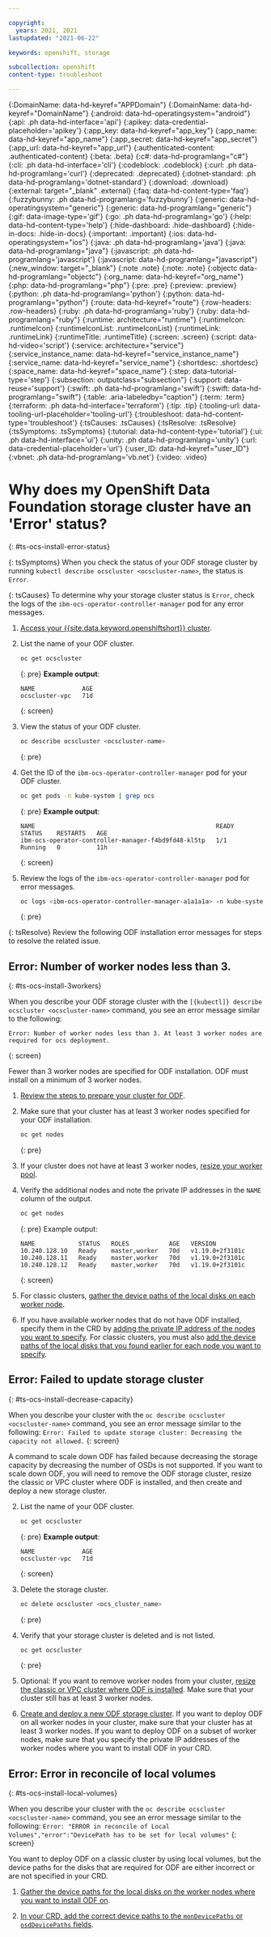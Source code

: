 ```yaml
---

copyright:
  years: 2021, 2021
lastupdated: "2021-06-22"

keywords: openshift, storage

subcollection: openshift
content-type: troubleshoot

---
```


{:DomainName: data-hd-keyref="APPDomain"}
{:DomainName: data-hd-keyref="DomainName"}
{:android: data-hd-operatingsystem="android"}
{:api: .ph data-hd-interface='api'}
{:apikey: data-credential-placeholder='apikey'}
{:app_key: data-hd-keyref="app_key"}
{:app_name: data-hd-keyref="app_name"}
{:app_secret: data-hd-keyref="app_secret"}
{:app_url: data-hd-keyref="app_url"}
{:authenticated-content: .authenticated-content}
{:beta: .beta}
{:c#: data-hd-programlang="c#"}
{:cli: .ph data-hd-interface='cli'}
{:codeblock: .codeblock}
{:curl: .ph data-hd-programlang='curl'}
{:deprecated: .deprecated}
{:dotnet-standard: .ph data-hd-programlang='dotnet-standard'}
{:download: .download}
{:external: target="_blank" .external}
{:faq: data-hd-content-type='faq'}
{:fuzzybunny: .ph data-hd-programlang='fuzzybunny'}
{:generic: data-hd-operatingsystem="generic"}
{:generic: data-hd-programlang="generic"}
{:gif: data-image-type='gif'}
{:go: .ph data-hd-programlang='go'}
{:help: data-hd-content-type='help'}
{:hide-dashboard: .hide-dashboard}
{:hide-in-docs: .hide-in-docs}
{:important: .important}
{:ios: data-hd-operatingsystem="ios"}
{:java: .ph data-hd-programlang='java'}
{:java: data-hd-programlang="java"}
{:javascript: .ph data-hd-programlang='javascript'}
{:javascript: data-hd-programlang="javascript"}
{:new_window: target="_blank"}
{:note .note}
{:note: .note}
{:objectc data-hd-programlang="objectc"}
{:org_name: data-hd-keyref="org_name"}
{:php: data-hd-programlang="php"}
{:pre: .pre}
{:preview: .preview}
{:python: .ph data-hd-programlang='python'}
{:python: data-hd-programlang="python"}
{:route: data-hd-keyref="route"}
{:row-headers: .row-headers}
{:ruby: .ph data-hd-programlang='ruby'}
{:ruby: data-hd-programlang="ruby"}
{:runtime: architecture="runtime"}
{:runtimeIcon: .runtimeIcon}
{:runtimeIconList: .runtimeIconList}
{:runtimeLink: .runtimeLink}
{:runtimeTitle: .runtimeTitle}
{:screen: .screen}
{:script: data-hd-video='script'}
{:service: architecture="service"}
{:service_instance_name: data-hd-keyref="service_instance_name"}
{:service_name: data-hd-keyref="service_name"}
{:shortdesc: .shortdesc}
{:space_name: data-hd-keyref="space_name"}
{:step: data-tutorial-type='step'}
{:subsection: outputclass="subsection"}
{:support: data-reuse='support'}
{:swift: .ph data-hd-programlang='swift'}
{:swift: data-hd-programlang="swift"}
{:table: .aria-labeledby="caption"}
{:term: .term}
{:terraform: .ph data-hd-interface='terraform'}
{:tip: .tip}
{:tooling-url: data-tooling-url-placeholder='tooling-url'}
{:troubleshoot: data-hd-content-type='troubleshoot'}
{:tsCauses: .tsCauses}
{:tsResolve: .tsResolve}
{:tsSymptoms: .tsSymptoms}
{:tutorial: data-hd-content-type='tutorial'}
{:ui: .ph data-hd-interface='ui'}
{:unity: .ph data-hd-programlang='unity'}
{:url: data-credential-placeholder='url'}
{:user_ID: data-hd-keyref="user_ID"}
{:vbnet: .ph data-hd-programlang='vb.net'}
{:video: .video}


# Why does my OpenShift Data Foundation storage cluster have an 'Error' status?
{: #ts-ocs-install-error-status}

{: tsSymptoms}
When you check the status of your ODF storage cluster by running `kubectl describe ocscluster <ocscluster-name>`, the status is `Error`.

{: tsCauses}
To determine why your storage cluster status is `Error`, check the logs of the `ibm-ocs-operator-controller-manager` pod for any error messages.

1. [Access your {{site.data.keyword.openshiftshort}} cluster](/docs/openshift?topic=openshift-access_cluster).
2. List the name of your ODF cluster. 
    ```sh
    oc get ocscluster
    ```
    {: pre}
    **Example output**:
    ```
    NAME             AGE
    ocscluster-vpc   71d
    ```
    {: screen}

2. View the status of your ODF cluster.
    ```sh
    oc describe ocscluster <ocscluster-name>
    ```
    {: pre}

2. Get the ID of the `ibm-ocs-operator-controller-manager` pod for your ODF cluster.
    ```sh
    oc get pods -n kube-system | grep ocs
    ```
    {: pre}
    **Example output**:
    ```
    NAME                                                  READY   STATUS    RESTARTS   AGE
    ibm-ocs-operator-controller-manager-f4bd9fd48-kl5tp   1/1     Running   0          11h
    ```
    {: screen}
   
3. Review the logs of the `ibm-ocs-operator-controller-manager` pod for error messages.
    ```sh
    oc logs <ibm-ocs-operator-controller-manager-a1a1a1a> -n kube-system
    ```
   {: pre}
  
{: tsResolve} 
Review the following ODF installation error messages for steps to resolve the related issue.

## Error: Number of worker nodes less than 3.
{: #ts-ocs-install-3workers}

When you describe your ODF storage cluster with the `[{kubectl]} describe ocscluster <ocscluster-name>` command, you see an error message similar to the following: 
```
Error: Number of worker nodes less than 3. At least 3 worker nodes are required for ocs deployment.
```
{: screen}

Fewer than 3 worker nodes are specified for ODF installation. ODF must install on a minimum of 3 worker nodes.

1. [Review the steps to prepare your cluster for ODF](/docs/openshift?topic=openshift-ocs-storage-prep).

2. Make sure that your cluster has at least 3 worker nodes specified for your ODF installation. 
    ```sh
    oc get nodes
    ```
    {: pre}

3. If your cluster does not have at least 3 worker nodes, [resize your worker pool](/docs/openshift?topic=openshift-add_workers#resize_pool).

4. Verify the additional nodes and note the private IP addresses in the `NAME` column of the output.
    ```sh
    oc get nodes
    ```
    {: pre}
    Example output:
    ```
    NAME            STATUS   ROLES           AGE   VERSION
    10.240.128.10   Ready    master,worker   70d   v1.19.0+2f3101c
    10.240.128.11   Ready    master,worker   70d   v1.19.0+2f3101c
    10.240.128.12   Ready    master,worker   70d   v1.19.0+2f3101c
    ```
    {: screen}

5. For classic clusters, [gather the device paths of the local disks on each worker node](/docs/openshift?topic=openshift-ocs-storage-prep#ocs-classic-get-devices).

6. If you have available worker nodes that do not have ODF installed, specify them in the CRD by [adding the private IP address of the nodes you want to specify](/docs/openshift?topic=openshift-ocs-storage-install#install-odf-cli). For classic clusters, you must also [add the device paths of the local disks that you found earlier for each node you want to specify](/docs/openshift?topic=openshift-ocs-storage-cluster-setup#ocs-classic-deploy-crd).

## Error: Failed to update storage cluster
{: #ts-ocs-install-decrease-capacity}

When you describe your cluster with the `oc describe ocscluster <ocscluster-name>` command, you see an error message similar to the following:
    ```
    Error: Failed to update storage cluster: Decreasing the capacity not allowed.
    ```
    {: screen}

A command to scale down ODF has failed because decreasing the storage capacity by decreasing the number of OSDs is not supported. If you want to scale down ODF, you will need to remove the ODF storage cluster, resize the classic or VPC cluster where ODF is installed, and then create and deploy a new storage cluster.

2. List the name of your ODF cluster. 
   ```sh
   oc get ocscluster
   ```
   {: pre}
   **Example output**:
   ```
   NAME             AGE
   ocscluster-vpc   71d
   ```
   {: screen}

3. Delete the storage cluster.
   ```sh
   oc delete ocscluster <ocs_cluster_name>
   ```
   {: pre}

4. Verify that your storage cluster is deleted and is not listed.
   ```sh
   oc get ocscluster
   ```
   {: pre}

5. Optional: If you want to remove worker nodes from your cluster, [resize the classic or VPC cluster where ODF is installed](/docs/openshift?topic=openshift-kubernetes-service-cli#cs_worker_pool_resize). Make sure that your cluster still has at least 3 worker nodes.

6. [Create and deploy a new ODF storage cluster](/docs/openshift?topic=openshift-ocs-storage-cluster-setup). If you want to deploy ODF on all worker nodes in your cluster, make sure that your cluster has at least 3 worker nodes. If you want to deploy ODF on a subset of worker nodes, make sure that you specify the private IP addresses of the worker nodes where you want to install ODF in your CRD.

## Error: Error in reconcile of local volumes
{: #ts-ocs-install-local-volumes}

When you describe your cluster with the `oc describe ocscluster <ocscluster-name>` command, you see an error message similar to the following:
    ```
    Error: "ERROR in reconcile of Local Volumes","error":"DevicePath has to be set for local volumes"
    ```
    {: screen}

You want to deploy ODF on a classic cluster by using local volumes, but the device paths for the disks that are required for ODF are either incorrect or are not specified in your CRD.

1. [Gather the device paths for the local disks on the worker nodes where you want to install ODF on](/docs/openshift?topic=openshift-ocs-storage-prep#ocs-classic-get-devices). 

2. [In your CRD, add the correct device paths to the `monDevicePaths` or `osdDevicePaths` fields](/docs/openshift?topic=openshift-ocs-storage-cluster-setup). 

